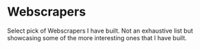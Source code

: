 # Webscrapers

Select pick of Webscrapers I have built.
Not an exhaustive list but showcasing some of the more interesting ones that I have built.
